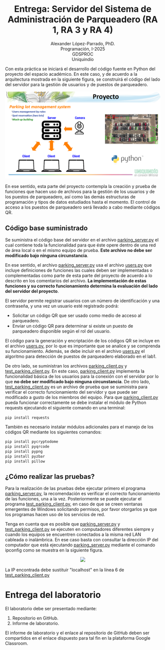 <h1 align="center">
Entrega: Servidor del Sistema de Administración de Parqueadero (RA 1, RA 3 y RA 4) <br />
 </h1>
 <p align="center">
Alexander López-Parrado, PhD. <br />
Programación, I-2025 <br />
GDSPROC <br />
Uniquindío <br />
</p>

Con esta práctica se iniciará el desarrollo del código fuente en Python del proyecto del espacio académico. En este caso, y de acuerdo a la arquitectura mostrada en la siguiente figura, se construirá el código del lado del servidor para la gestión de usuarios y de puestos de parqueadero.

<p align="center">
<img  src="proyecto.png" width="800" >
</p>
En ese sentido, esta parte del proyecto contempla la creación y prueba de funciones que hacen uso de archivos para la gestión de los usuarios y de los puestos de parqueadero, así como las demás estructuras de programación y tipos de datos estudiados hasta el momento. El control de acceso a los puestos de parqueadero será llevado a cabo mediante códigos QR.

## Código base suministrado

Se suministra el código base del servidor en el archivo [parking_server.py](parking_server.py) el cual contiene toda la funcionalidad para que éste opere dentro de una red de área local o en el mismo equipo de prueba. **Este archivo no debe ser modificado bajo ninguna circunstancia**.

En ese sentido, el archivo [parking_server.py](parking_server.py) usa el archivo [users.py](users.py) que incluye definiciones de funciones las cuales deben ser implementadas o complementadas como parte de esta parte del proyecto de acuerdo a lo descrito en los comentarios del archivo. **La implementación de estas funciones y su correcto funcionamiento determina la evaluación del lado del servidor del proyecto**.

El servidor permite registrar usuarios con un número de identificación y una contraseña, y una vez un usuario esté registrado podrá:

* Solicitar un código QR que ser usado como medio de acceso al parqueadero.
* Enviar un código QR para determinar si existe un puesto de parqueadero disponible según el rol del usuario.

El código para la generación y encriptación de los códigos QR se incluye en el archivo [users.py](users.py), por lo que es importante que se analice y se comprenda su funcionamiento. Además, se debe incluir en el archivo [users.py](users.py) el algoritmo para detección de puestos de parqueadero elaborado en el lab1.

De otro lado, se suministran los archivos [parking_client.py](parking_client.py) y [test_parking_client.py](test_parking_client.py). En este caso, [parking_client.py](parking_client.py) implementa la funcionalidad básica de los usuarios para la conexión con el servidor por lo que **no debe ser modificado bajo ninguna circunstancia**. De otro lado, [test_parking_client.py](test_parking_client.py) es un archivo de prueba que se suministra para verificar el correcto funcionamiento del servidor y que puede ser modificado a gusto de los miembros del equipo. Para que [parking_client.py](parking_client.py) pueda funcionar correctamente se debe instalar el módulo de Python requests ejecutando el siguiente comando en una terminal:

``` pip install requests ```

También es necesario instalar módulos adicionales para el manejo de los códigos QR mediante los siguientes comandos:

```
pip install pycryptodome
pip install pyqrcode
pip install pypng
pip install pyzbar
pip install pillow
```

## ¿Cómo realizar las pruebas?

Para la realización de las pruebas debe ejecutar primero el programa [parking_server.py](parking_server.py), la recomendación es verificar el correcto funcionamiento de las funciones, una a la vez. Posteriormente se puede ejecutar el programa [test_parking_client.py](test_parking_client.py), en caso de que se creen ventanas emergentes de Windows solicitando permisos, por favor otorgarlos ya que los programas hacen uso de los servicios de red. 

Tenga en cuenta que es posible que [parking_server.py](parking_server.py) y [test_parking_client.py](test_parking_client.py) se ejecuten en computadores diferentes siempre y cuando los equipos se encuentren conectados a la misma red LAN cableada o inalámbrica. En ese caso basta con consultar la dirección IP del computador que está ejecutando [parking_server.py](parking_server.py) mediante el comando ipconfig como se muestra en la siguiente figura.


<p align="center">
<img  src="Captura de pantalla (2).png" width="800" >
</p>

La IP encontrada debe sustituir "localhost" en la línea 6 de [test_parking_client.py](https://github.com/parrado/lab2/blob/c80a0f73b9324b082ebea63a3377358d36a4c8d8/test_trivia_client.py#L6#L6)

# Entrega del laboratorio

El laboratorio debe ser presentado mediante:

1. Repositorio en GitHub.
2. Informe de laboratorio.

El informe de laboratorio y el enlace al repositorio de GitHub deben ser compartidos en el enlace dispuesto para tal fin en la plataforma Google Classroom.
